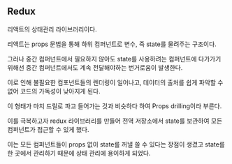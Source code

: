 ## Redux

리액트의 상태관리 라이브러리이다.

리액트는 props 문법을 통해 하위 컴퍼넌트로 변수, 즉 state를 물려주는 구조이다.

그러나 중간 컴퍼넌트에서 필요하지 않아도 state를 사용하려는 컴퍼넌트에 다가가기 위해선 중간 컴퍼넌트에서도 계속 전달해야하는 번거로움이 발생한다.

이로 인해 불필요한 컴포넌트들의 렌더링이 일어나고, 데이터의 출처를 쉽게 파악할 수 없어 코드의 가독성이 낮아지게 된다.

이 형태가 마치 드릴로 파고 들어가는 것과 비슷하다 하여 Props drilling이라 부른다.

이를 극복하고자 redux 라이브러리를 만들어 전역 저장소에서 state를 보관하여 모든 컴퍼넌트가 접근할 수 있게 했다.

이는 모든 컴퍼넌트들이 props 없이 state를 꺼낼 쓸 수 있다는 장점이 생겼고 state를 한 곳에서 관리하기 때문에 상태 관리에 용이하게 되었다. 


